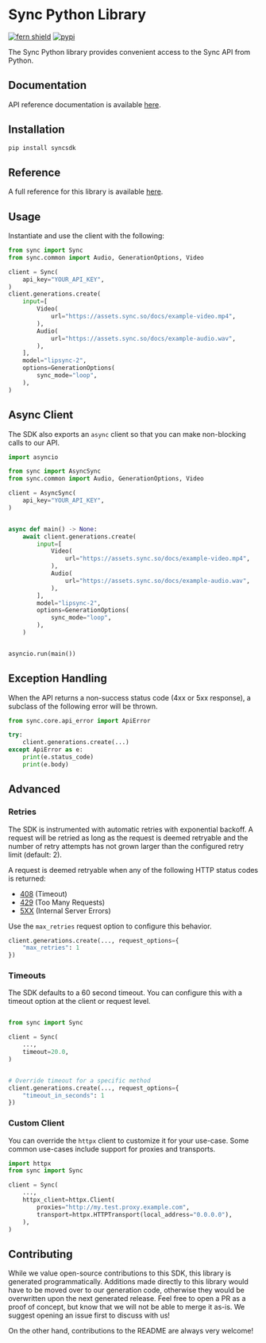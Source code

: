 # Sync Python Library

[![fern shield](https://img.shields.io/badge/%F0%9F%8C%BF-Built%20with%20Fern-brightgreen)](https://buildwithfern.com?utm_source=github&utm_medium=github&utm_campaign=readme&utm_source=https%3A%2F%2Fgithub.com%2Fsynchronicity-labs%2Fsync-python-sdk)
[![pypi](https://img.shields.io/pypi/v/syncsdk)](https://pypi.python.org/pypi/syncsdk)

The Sync Python library provides convenient access to the Sync API from Python.

## Documentation

API reference documentation is available [here](https://sync.docs.buildwithfern.com/api-reference).

## Installation

```sh
pip install syncsdk
```

## Reference

A full reference for this library is available [here](./reference.md).

## Usage

Instantiate and use the client with the following:

```python
from sync import Sync
from sync.common import Audio, GenerationOptions, Video

client = Sync(
    api_key="YOUR_API_KEY",
)
client.generations.create(
    input=[
        Video(
            url="https://assets.sync.so/docs/example-video.mp4",
        ),
        Audio(
            url="https://assets.sync.so/docs/example-audio.wav",
        ),
    ],
    model="lipsync-2",
    options=GenerationOptions(
        sync_mode="loop",
    ),
)
```

## Async Client

The SDK also exports an `async` client so that you can make non-blocking calls to our API.

```python
import asyncio

from sync import AsyncSync
from sync.common import Audio, GenerationOptions, Video

client = AsyncSync(
    api_key="YOUR_API_KEY",
)


async def main() -> None:
    await client.generations.create(
        input=[
            Video(
                url="https://assets.sync.so/docs/example-video.mp4",
            ),
            Audio(
                url="https://assets.sync.so/docs/example-audio.wav",
            ),
        ],
        model="lipsync-2",
        options=GenerationOptions(
            sync_mode="loop",
        ),
    )


asyncio.run(main())
```

## Exception Handling

When the API returns a non-success status code (4xx or 5xx response), a subclass of the following error
will be thrown.

```python
from sync.core.api_error import ApiError

try:
    client.generations.create(...)
except ApiError as e:
    print(e.status_code)
    print(e.body)
```

## Advanced

### Retries

The SDK is instrumented with automatic retries with exponential backoff. A request will be retried as long
as the request is deemed retryable and the number of retry attempts has not grown larger than the configured
retry limit (default: 2).

A request is deemed retryable when any of the following HTTP status codes is returned:

- [408](https://developer.mozilla.org/en-US/docs/Web/HTTP/Status/408) (Timeout)
- [429](https://developer.mozilla.org/en-US/docs/Web/HTTP/Status/429) (Too Many Requests)
- [5XX](https://developer.mozilla.org/en-US/docs/Web/HTTP/Status/500) (Internal Server Errors)

Use the `max_retries` request option to configure this behavior.

```python
client.generations.create(..., request_options={
    "max_retries": 1
})
```

### Timeouts

The SDK defaults to a 60 second timeout. You can configure this with a timeout option at the client or request level.

```python

from sync import Sync

client = Sync(
    ...,
    timeout=20.0,
)


# Override timeout for a specific method
client.generations.create(..., request_options={
    "timeout_in_seconds": 1
})
```

### Custom Client

You can override the `httpx` client to customize it for your use-case. Some common use-cases include support for proxies
and transports.

```python
import httpx
from sync import Sync

client = Sync(
    ...,
    httpx_client=httpx.Client(
        proxies="http://my.test.proxy.example.com",
        transport=httpx.HTTPTransport(local_address="0.0.0.0"),
    ),
)
```

## Contributing

While we value open-source contributions to this SDK, this library is generated programmatically.
Additions made directly to this library would have to be moved over to our generation code,
otherwise they would be overwritten upon the next generated release. Feel free to open a PR as
a proof of concept, but know that we will not be able to merge it as-is. We suggest opening
an issue first to discuss with us!

On the other hand, contributions to the README are always very welcome!
